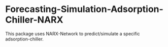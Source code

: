 # Forecasting-Simulation-Adsorption-Chiller-NARX
This package uses NARX-Network to predict/simulate a specific adsorption-chiller. 
